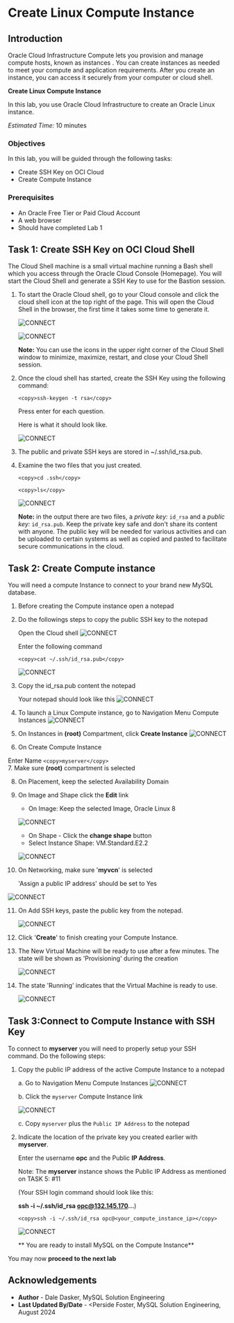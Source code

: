# Create Linux Compute Instance


## Introduction

Oracle Cloud Infrastructure Compute lets you provision and manage compute hosts, known as instances . You can create instances as needed to meet your compute and application requirements. After you create an instance, you can access it securely from your computer or cloud shell.


**Create Linux Compute Instance**

In this lab, you use Oracle Cloud Infrastructure to create an Oracle Linux instance. 

_Estimated Time:_ 10 minutes



### Objectives

In this lab, you will be guided through the following tasks:

- Create SSH Key on OCI Cloud 
- Create Compute Instance

### Prerequisites

* An Oracle Free Tier or Paid Cloud Account
* A web browser
* Should have completed Lab 1

## Task 1: Create SSH Key on OCI Cloud Shell

The Cloud Shell machine is a small virtual machine running a Bash shell which you access through the Oracle Cloud Console (Homepage). You will start the Cloud Shell and generate a SSH Key to use  for the Bastion  session.

1.  To start the Oracle Cloud shell, go to your Cloud console and click the cloud shell icon at the top right of the page. This will open the Cloud Shell in the browser, the first time it takes some time to generate it.

    ![CONNECT](./images/cloudshellopen.png " ")

    ![CONNECT](./images/cloudshell01.png " ")

    **Note:**  You can use the icons in the upper right corner of the Cloud Shell window to minimize, maximize, restart, and close your Cloud Shell session.

2.  Once the cloud shell has started, create the SSH Key using the following command:

    ```
    <copy>ssh-keygen -t rsa</copy>
    ```
    
    Press enter for each question.
    
    Here is what it should look like.  
    
    ![CONNECT](./images/ssh-key01.png " ")

3.  The public  and  private SSH keys  are stored in ~/.ssh/id_rsa.pub.

4.  Examine the two files that you just created.

    ```
    <copy>cd .ssh</copy>
    ```
    
    ```
    <copy>ls</copy>
    ```

    ![CONNECT](./images/ssh-ls-01.png " ")

    **Note:**  in the output there are two files, a *private key:* `id_rsa` and a *public key:* `id_rsa.pub`. Keep the private key safe and don't share its content with anyone. The public key will be needed for various activities and can be uploaded to certain systems as well as copied and pasted to facilitate secure communications in the cloud.

## Task 2: Create Compute instance
You will need a compute Instance to connect to your brand new MySQL database. 

1. Before creating the Compute instance open a notepad 

2. Do the followings steps to copy the public SSH key to the  notepad 

    Open the Cloud shell
    ![CONNECT](./images/cloudshell-10.png " ")    

    Enter the following command  

    ```
    <copy>cat ~/.ssh/id_rsa.pub</copy>
    ``` 
    ![CONNECT](./images/cloudshell-11.png " ") 

3. Copy the id_rsa.pub content the notepad
        
    Your notepad should look like this
    ![CONNECT](./images/notepad-rsa-key-1.png " ")  

4. To launch a Linux Compute instance, go to 
    Navigation Menu
    Compute
    Instances
    ![CONNECT](./images/05compute01.png " ")

5. On Instances in **(root)** Compartment, click  **Create Instance**
    ![CONNECT](./images/05compute02-00.png " ")

6. On Create Compute Instance 

 Enter Name
    ```
    <copy>myserver</copy>
    ```   
7. Make sure **(root)** compartment is selected 

8. On Placement, keep the selected Availability Domain

9. On Image and Shape click the **Edit** link 
    - On Image: Keep the selected Image, Oracle Linux 8 

    ![CONNECT](./images/05compute03.png " ")  

    - On Shape - Click the **change shape** button
    - Select Instance Shape: VM.Standard.E2.2

    ![CONNECT](./images/05compute-shape.png " ")  

10. On Networking, make sure '**myvcn**' is selected

    'Assign a public IP address' should be set to Yes 
   
  ![CONNECT](./images/05compute04.png " ")

11. On Add SSH keys, paste the public key from the notepad. 
  
    ![CONNECT](./images/05compute-id-rsa-paste.png " ")

12. Click '**Create**' to finish creating your Compute Instance. 

13. The New Virtual Machine will be ready to use after a few minutes. The state will be shown as 'Provisioning' during the creation

    ![CONNECT](./images/05compute07.png " ")

14.	The state 'Running' indicates that the Virtual Machine is ready to use. 

    ![CONNECT](./images/05compute08-a.png " ")

## Task 3:Connect to Compute Instance with SSH Key

To connect to **myserver** you will need to properly setup your SSH command. Do the following steps:

1. Copy the public IP address of the active Compute Instance to a notepad

    a. Go to Navigation Menu 
    Compute 
    Instances
    ![CONNECT](./images/db-list.png " ")

    b. Click the `myserver` Compute Instance link
    
    ![CONNECT](./images/05compute08-b.png " ")
    
    c. Copy `myserver` plus  the `Public IP Address` to the notepad

    
2. Indicate the location of the private key you created earlier with **myserver**. 
    
    Enter the username **opc** and the Public **IP Address**.

    Note: The **myserver**  instance shows the  Public IP Address as mentioned on TASK 5: #11
    
    (Your SSH login command should look like this: 
    
    **ssh -i ~/.ssh/id_rsa opc@132.145.170...**) 

    ```
    <copy>ssh -i ~/.ssh/id_rsa opc@<your_compute_instance_ip></copy>
    ```
    ![CONNECT](./images/06connect01-signin.png " ")

    ** You are ready to install MySQL on the  Compute Instance**

You may now **proceed to the next lab**

## Acknowledgements
- **Author** - Dale Dasker, MySQL Solution Engineering
- **Last Updated By/Date** - <Perside Foster, MySQL Solution Engineering, August 2024
